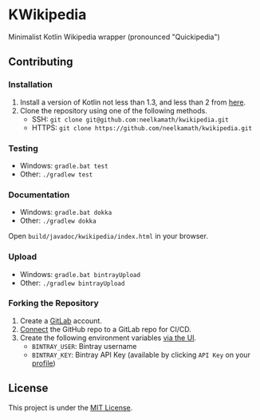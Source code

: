 # KWikipedia

Minimalist Kotlin Wikipedia wrapper (pronounced "Quickipedia")

## Contributing

### Installation

1. Install a version of Kotlin not less than 1.3, and less than 2 from [here](https://kotlinlang.org/docs/tutorials/command-line.html).
1. Clone the repository using one of the following methods.
    - SSH: `git clone git@github.com:neelkamath/kwikipedia.git`
    - HTTPS: `git clone https://github.com/neelkamath/kwikipedia.git`

### Testing

- Windows: `gradle.bat test`
- Other: `./gradlew test`

### Documentation

- Windows: `gradle.bat dokka`
- Other: `./gradlew dokka`

Open `build/javadoc/kwikipedia/index.html` in your browser.

### Upload

- Windows: `gradle.bat bintrayUpload`
- Other: `./gradlew bintrayUpload`

### Forking the Repository

1. Create a [GitLab](https://gitlab.com/users/sign_in#register-pane) account.
1. [Connect](https://docs.gitlab.com/ee/ci/ci_cd_for_external_repos/github_integration.html) the GitHub repo to a GitLab repo for CI/CD.
1. Create the following environment variables [via the UI](https://docs.gitlab.com/ee/ci/variables/#via-the-ui).
    - `BINTRAY_USER`: Bintray username 
    - `BINTRAY_KEY`: Bintray API Key (available by clicking `API Key` on your [profile](https://bintray.com/profile/edit))

## License

This project is under the [MIT License](LICENSE).

